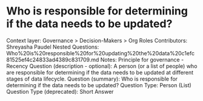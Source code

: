 # Who is responsible for determining if the data needs to be updated?

Context layer: Governance > Decision-Makers > Org Roles
Contributors: Shreyasha Paudel
Nested Questions: Who%20is%20responsible%20for%20updating%20the%20data%20c1efc81525ef4c24833ad4389c831709.md
Notes: Principle for governance - Recency
Question (description - optional): A person (or a list of people) who are responsible for determining if the data needs to be updated at different stages of data lifecycle.
Question (summary): Who is responsible for determining if the data needs to be updated?
Question Type: Person (List)
Question Type (deprecated): Short Answer